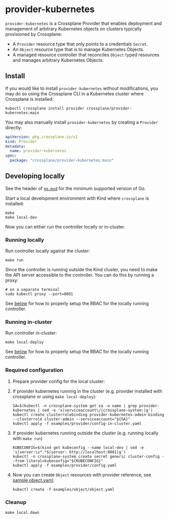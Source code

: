 # provider-kubernetes

`provider-kubernetes` is a Crossplane Provider that enables deployment and management
of arbitrary Kubernetes objects on clusters typically provisioned by Crossplane:

- A `Provider` resource type that only points to a credentials `Secret`.
- An `Object` resource type that is to manage Kubernetes Objects.
- A managed resource controller that reconciles `Object` typed resources and manages arbitrary Kubernetes Objects.

## Install

If you would like to install `provider-kubernetes` without modifications, you may do
so using the Crossplane CLI in a Kubernetes cluster where Crossplane is
installed:

```console
kubectl crossplane install provider crossplane/provider-kubernetes:main
```

You may also manually install `provider-kubernetes` by creating a `Provider` directly:

```yaml
apiVersion: pkg.crossplane.io/v1
kind: Provider
metadata:
  name: provider-kubernetes
spec:
  package: "crossplane/provider-kubernetes:main"
```

## Developing locally

See the header of [`go.mod`](./go.mod) for the minimum supported version of Go.

Start a local development environment with Kind where `crossplane` is installed:

```
make
make local-dev
```

Now you can either run the controller locally or in-cluster.

### Running locally

Run controller locally against the cluster:

```
make run
```

Since the controller is running outside the Kind cluster, you need to make the
API server accessible to the controller. You can do this by running a proxy:

```
# on a separate terminal
sudo kubectl proxy --port=8081
```

See [below](#required-configuration) for how to properly setup the RBAC for the
locally running controller.

### Running in-cluster

Run controller in-cluster:

```
make local-deploy
```

See [below](#required-configuration) for how to properly setup the RBAC for the
locally running controller.

### Required configuration

1. Prepare provider config for the local cluster:
  1. If provider kubernetes running in the cluster (e.g. provider installed with crossplane or using `make local-deploy`):

      ```
      SA=$(kubectl -n crossplane-system get sa -o name | grep provider-kubernetes | sed -e 's|serviceaccount\/|crossplane-system:|g')
      kubectl create clusterrolebinding provider-kubernetes-admin-binding --clusterrole cluster-admin --serviceaccount="${SA}"
      kubectl apply -f examples/provider/config-in-cluster.yaml
      ```
  1. If provider kubernetes running outside the cluster (e.g. running locally with `make run`)

      ```
      KUBECONFIG=$(kind get kubeconfig --name local-dev | sed -e 's|server:\s*.*$|server: http://localhost:8081|g')
      kubectl -n crossplane-system create secret generic cluster-config --from-literal=kubeconfig="${KUBECONFIG}"
      kubectl apply -f examples/provider/config.yaml
      ```

1. Now you can create `Object` resources with provider reference, see [sample object.yaml](examples/object/object.yaml).

    ```
    kubectl create -f examples/object/object.yaml
    ```

### Cleanup

```
make local.down
```
